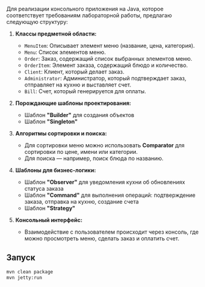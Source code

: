 
Для реализации консольного приложения на Java, которое соответствует требованиям лабораторной работы, предлагаю следующую структуру:

1. **Классы предметной области:**
   - `MenuItem`: Описывает элемент меню (название, цена, категория).
   - `Menu`: Список элементов меню.
   - `Order`: Заказ, содержащий список выбранных элементов меню.
   - `OrderItem`: Элемент заказа, содержащий блюдо и количество.
   - `Client`: Клиент, который делает заказ.
   - `Administrator`: Администратор, который подтверждает заказ, отправляет на кухню и выставляет счет.
   - `Bill`: Счет, который генерируется для оплаты.

2. **Порождающие шаблоны проектирования:**
   - Шаблон **"Builder"** для создания объектов
   - Шаблон **"Singleton"**

3. **Алгоритмы сортировки и поиска:**
   - Для сортировки меню можно использовать **Comparator** для сортировки по цене, имени или категории.
   - Для поиска — например, поиск блюда по названию.

4. **Шаблоны для бизнес-логики:**
   - Шаблон **"Observer"** для уведомления кухни об обновлениях статуса заказа
   - Шаблон **"Command"** для выполнения операций: подтверждение заказа, отправка на кухню, создание счета
   - Шаблон **"Strategy"**

5. **Консольный интерфейс:**
   - Взаимодействие с пользователем происходит через консоль, где можно просмотреть меню, сделать заказ и оплатить счет.

## Запуск
``` bash
mvn clean package
mvn jetty:run
```
